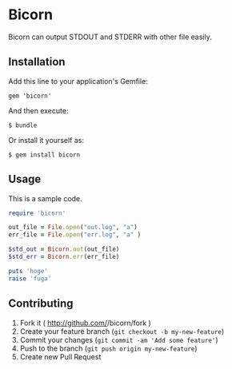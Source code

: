 # Bicorn

Bicorn can output STDOUT and STDERR with other file easily.

## Installation

Add this line to your application's Gemfile:

    gem 'bicorn'

And then execute:

    $ bundle

Or install it yourself as:

    $ gem install bicorn

## Usage

This is a sample code.

```ruby
require 'bicorn'

out_file = File.open("out.log", "a")
err_file = File.open("err.log", "a" )

$std_out = Bicorn.out(out_file)
$std_err = Bicorn.err(err_file)

puts 'hoge'
raise 'fuga'

```

## Contributing

1. Fork it ( http://github.com/<my-github-username>/bicorn/fork )
2. Create your feature branch (`git checkout -b my-new-feature`)
3. Commit your changes (`git commit -am 'Add some feature'`)
4. Push to the branch (`git push origin my-new-feature`)
5. Create new Pull Request

